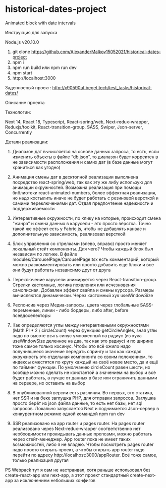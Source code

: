 # historical-dates-project
Animated block with date intervals

Инструкция для запуска

Node.js v20.10.0

1. git clone https://github.com/AlexanderMalkov15052021/historical-dates-project
2. npm i
3. npm run build или npm run dev
4. npm start
5. http://localhost:3000

Задеплоеный проект: http://x90590af.beget.tech/test_tasks/historical-dates/


Описание проекта

Технологии:

Next 14, React 18, Typescript,  React-spring/web, Next-redux-wrapper, Reduxjs/toolkit,  React-transition-group, SASS, Swiper, Json-server, Concurrently

Детали реализации:

1. Диапазон дат вычисляется на основе данных запроса, то есть, если изменить объекты в файле “db.json”, то диапазон будет корректен в не зависимости расположения и самих дат (в базе данные могут храниться как угодно)


2. Анимация смены дат в десктопной реализации выполнена посредство react-spring/web, так как эту же либу использую для анимации окружностей. Возможна реализация при помощи библиотеки react-animated-numbers, более эффектная реализация, но надо костылить иначе не будет работать с резиновой версткой и самими переключениями дат. Отдал предпочтение надежности и поддерживаемости


3. Интерактивные окружности, по клику на которые, происходит смена “жанра” и смена данных в карусели - это просто вёрстка. Точно такой же эффект есть у Fabric.js, чтобы не добавлять канвас и дополнительную зависимость, реализовал версткой


4. Блок управления со стрелками (влево, вправо) просто меняет локальный стейт компоненты. Для чего? Чтобы каждый блок был независим по логике. В файле modules/CarouselPage/CarouselPage.tsx есть комментарий, который можно раскомментировать или просто добавить еще блоки и все они будут работать независимо друг от друга


5. Переключение карусели анимируется через React-transition-group. Стрелки кастомные, логика появления или исчезновения самописная. Добавлен эффект свайпа и смены курсора. Размеры вычисляются динамически. Через кастомный хук useWindowSize


6. Респонсив через Медиа-запросы, цвета через глобальные SASS-переменные, линии - либо бордеры, либо after, before псевдоселекторы


7. Как определяются углы между интерактивными окружностями (Math.PI * 2 / circleCount) через функцию getCircleAngles, зная углы надо по высоте взять синус умноженный на радиус (из хука useWindowSize деленное на два, так как это радиус)  и по ширине тоже самое только косинус. Чтобы это всё ожило надо получившееся значение передать спрингу и так как каждая окружность это отдельная компонента со своим положением, то индексы сместятся по кругу каждый на своё новое место, да и ещё по тайминг функции.  По умолчанию circleCount равен шести, но вообще можно сделать не константой а значением на выбор и всё будет работать, а лучше от данных в базе или ограничить данными на сервере, но оставить на выбор


8. В опубликованной версии есть различия. Во первых, это статика, нет SSR и на беке заглушка PHP, для отправки запросов. Заглушка просто берёт из json файла данные, то есть нет базы, нет sql запросов. Локально запускается Next и поднимается Json-сервер в конкурентном режиме одной командой npm run dev


9. SSR реализовано на app router и pages router. На pages router реализовано через Next-redux-wrapper соответственно нет необходимости прокидывать данные пропсами, можно работать через стейт-менеджер. App router пока не имеет таких возможностей, либо я не владею. Чтобы посмотреть pages router надо просто открыть проект, а чтобы открыть app router надо перейти по адресу http://localhost:3000/appRouter. Всё тоже самое, только реализация другая

PS Webpack тут я сам не настраивал, хотя раньше использовал без create-react-app или next-app, а этот проект стандартный create-next-app за исключением небольших конфигов
